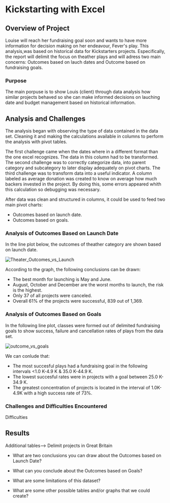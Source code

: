 # Kickstarting with Excel

## Overview of Project
Louise will reach her fundraising goal soon and wants to have more information for decision making on her endeavour, Fever's play. This analysis,was based on historical data for Kickstarters projects. Especifically, the report will delimit the focus on theather plays and will adress two main concerns: Outcomes based on lauch dates and Outcome based on fundraising goals. 

### Purpose
The main porpuse is to show Louis (client) through data analysis how similar projects behaved so she can make informed decisions on lauching date and budget management based on historical information.  

## Analysis and Challenges
The analysis began with observing the type of data contained in the data set. Cleaning it and making the calculations available in columns to perform the analysis with pivot tables.

The first challenge came when the dates where in a different format than the one excel recognizes. The data in this column had to be transformed. The second challenge was to correctly categorize data, into parent category and subcategory to later display adequately on pivot charts. The third challenge was to transform data into a useful indicator. A column labeled as average donation was created to know on average how much backers invested in the project.  By doing this, some errors appeared whith this calculation so debugging was necessary.

After data was clean and structured in columns, it could be used to feed two main pivot charts:
- Outcomes based on launch date.
- Outcomes based on goals.


### Analysis of Outcomes Based on Launch Date
 
In the line plot below, the outcomes of theather category are shown based on launch date.

![Theater_Outcomes_vs_Launch](https://user-images.githubusercontent.com/114015620/193632183-436a6cf6-d4f7-4c40-8d21-bc3660df798b.png)

According to the graph, the following conclusions can be drawn:
- The best month for launching is May and June. 
- August, October and December are the worst months to launch, the risk is the highest.  
- Only 37 of all projects were canceled. 
- Overall 61% of the projects were successful, 839 out of 1,369.



### Analysis of Outcomes Based on Goals

In the following line plot, classes were formed out of delimited fundraising goals to show success, failure and cancellation rates of plays from the data set. 

![outcome_vs_goals](https://user-images.githubusercontent.com/114015620/193633078-81416c4d-af04-49d6-8d8d-c294199c1fa0.png)

We can conlude that:
- The most succesful plays had a fundraising goal in the following intervals <1.0 K-4.9 K & 35.0 K-44.9 K.
- The lowest succesful rates were in projects with a goal between 25.0 K-34.9 K. 
- The greatest concentration of projects is located in the interval of 1.0K-4.9K with a high success rate of 73%. 

### Challenges and Difficulties Encountered

Difficulties  

## Results

Additional tables--> Delimit projects in Great Britain

- What are two conclusions you can draw about the Outcomes based on Launch Date?

- What can you conclude about the Outcomes based on Goals?

- What are some limitations of this dataset?

- What are some other possible tables and/or graphs that we could create?
  
